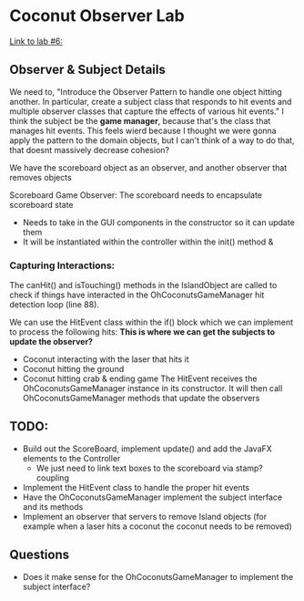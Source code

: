 # Coconut Observer Lab

[Link to lab #6:](https://faculty-web.msoe.edu/hasker/swe2410/labs/6/)

## Observer & Subject Details
We need to, "Introduce the Observer Pattern to handle one object hitting another. 
In particular, create a subject class that responds to hit events and multiple observer 
classes that capture the effects of various hit events."
I think the subject be the **game manager**, because that's the class that manages hit events.
This feels wierd because I thought we were gonna apply the pattern to the domain objects, but
I can't think of a way to do that, that doesnt massively decrease cohesion?  

We have the scoreboard object as an observer, 
and another observer that removes objects

Scoreboard Game Observer: The scoreboard needs to encapsulate scoreboard state
* Needs to take in the GUI components in the constructor so it can update them
* It will be instantiated within the controller within the init() method &

### Capturing Interactions:
The canHit() and isTouching() methods in the IslandObject are called to check if things have
interacted in the OhCoconutsGameManager hit detection loop (line 88).

We can use the HitEvent class within the if() block which we can implement to process the following hits:
**This is where we can get the subjects to update the observer?**
* Coconut interacting with the laser that hits it
* Coconut hitting the ground
* Coconut hitting crab & ending game 
The HitEvent receives the OhCoconutsGameManager instance in its constructor.
It will then call OhCoconutsGameManager methods that update the observers

## TODO:
* Build out the ScoreBoard, implement update() and add the JavaFX elements to the Controller
  * We just need to link text boxes to the scoreboard via stamp? coupling
* Implement the HitEvent class to handle the proper hit events
* Have the OhCoconutsGameManager implement the subject interface and its methods
* Implement an observer that servers to remove Island objects 
(for example when a laser hits a coconut the coconut needs to be removed)

## Questions
* Does it make sense for the OhCoconutsGameManager to implement the subject interface?

